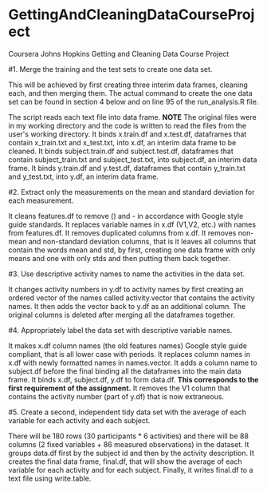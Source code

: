 # GettingAndCleaningDataCourseProject
Coursera Johns Hopkins Getting and Cleaning Data Course Project

#1. Merge the training and the test sets to create one data set. 

This will be achieved by first creating three interim data frames, cleaning each, and then merging them. The actual command to create the one data set 
can be found in section 4 below and on line 95 of the run_analysis.R file.

The script reads each text file into data frame. **NOTE** The original files were in my working directory and the code is written to read the files from the user's
working directory.
It binds x.train.df and x.test.df, dataframes that contain x_train.txt and x_test.txt, into x.df, an interim data frame to be cleaned.
It binds subject.train.df and subject.test.df, dataframes that contain subject_train.txt and subject_test.txt, into subject.df, an interim data frame.
It binds y.train.df and y.test.df, dataframes that contain y_train.txt and y_test.txt, into y.df, an interim data frame.


#2. Extract only the measurements on the mean and standard deviation for each measurement.

It cleans features.df to remove () and - in accordance with Google style guide standards. 
It replaces variable names in x.df (V1,V2, etc.) with names from features.df. 
It removes duplicated columns from x.df.
It removes non-mean and non-standard deviation columns, that is it leaves all columns that contain the words mean and std, by first, creating one data frame with only 
means and one with only stds and then putting them back together.


#3. Use descriptive activity names to name the activities in the data set.

It changes activity numbers in y.df to activity names by first creating an ordered vector of the names called activity.vector that contains the activity names.
It then adds the vector back to y.df as an additional column. The original columns is deleted after merging all the dataframes together.

#4. Appropriately label the data set with descriptive variable names. 

It makes x.df column names (the old features names) Google style guide compliant, that is all lower case with periods.
It replaces column names in x.df with newly formatted names in names.vector.
It adds a column name to subject.df before the final binding all the dataframes into the main data frame.
It binds x.df, subject.df, y.df to form data.df. **This corresponds to the first requirement of the assignment.**
It removes the V1 column that contains the activity number (part of y.df) that is now extraneous.


#5. Create a second, independent tidy data set with the average of each variable for each activity and each subject.

There will be 180 rows (30 participants * 6 activities) and there will be 88 columns (2 fixed variables + 86 measured observations) in the dataset. 
It groups data.df first by the subject id and then by the activity description.
It creates the final data frame, final.df, that will show the average of each variable for each activity and for each subject. 
Finally, it writes final.df to a text file using write.table.